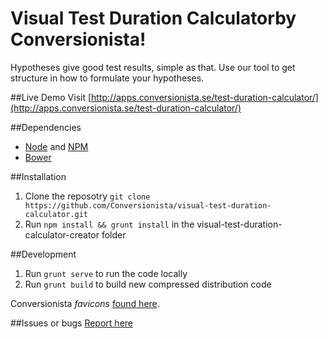 Visual Test Duration Calculatorby Conversionista!
===
Hypotheses give good test results, simple as that.
Use our tool to get structure in how to formulate your hypotheses.

##Live Demo
Visit [http://apps.conversionista.se/test-duration-calculator/](http://apps.conversionista.se/test-duration-calculator/)

##Dependencies
- [Node](http://nodejs.org/) and [NPM](https://www.npmjs.com/)
- [Bower](http://bower.io/)

##Installation
1. Clone the reposotry `git clone https://github.com/Conversionista/visual-test-duration-calculator.git`
2. Run `npm install && grunt install` in the visual-test-duration-calculator-creator folder

##Development
1. Run `grunt serve` to run the code locally
2. Run `grunt build` to build new compressed distribution code


Conversionista *favicons* [found here](http://ingenmansland.se/0s1x330W2v01).

##Issues or bugs
[Report here](https://github.com/Conversionista/visual-test-duration-calculator/issues)